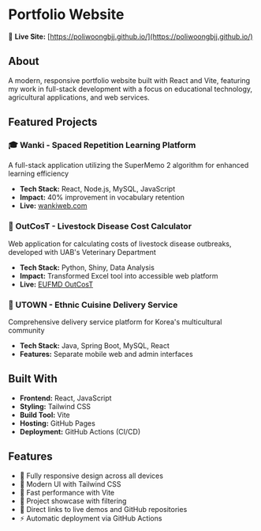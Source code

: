 # Portfolio Website

🔗 **Live Site:** [https://poliwoongbjj.github.io/](https://poliwoongbjj.github.io/)

## About

A modern, responsive portfolio website built with React and Vite, featuring my work in full-stack development with a focus on educational technology, agricultural applications, and web services.

## Featured Projects

### 🎓 Wanki - Spaced Repetition Learning Platform
A full-stack application utilizing the SuperMemo 2 algorithm for enhanced learning efficiency
- **Tech Stack:** React, Node.js, MySQL, JavaScript
- **Impact:** 40% improvement in vocabulary retention
- **Live:** [wankiweb.com](https://wankiweb.com)

### 🐄 OutCosT - Livestock Disease Cost Calculator
Web application for calculating costs of livestock disease outbreaks, developed with UAB's Veterinary Department
- **Tech Stack:** Python, Shiny, Data Analysis
- **Impact:** Transformed Excel tool into accessible web platform
- **Live:** [EUFMD OutCosT](https://eufmd.shinyapps.io/outcost/)

### 🍜 UTOWN - Ethnic Cuisine Delivery Service
Comprehensive delivery service platform for Korea's multicultural community
- **Tech Stack:** Java, Spring Boot, MySQL, React
- **Features:** Separate mobile web and admin interfaces

## Built With

- **Frontend:** React, JavaScript
- **Styling:** Tailwind CSS
- **Build Tool:** Vite
- **Hosting:** GitHub Pages
- **Deployment:** GitHub Actions (CI/CD)

## Features

- 📱 Fully responsive design across all devices
- 🎨 Modern UI with Tailwind CSS
- 🚀 Fast performance with Vite
- 📂 Project showcase with filtering
- 🔗 Direct links to live demos and GitHub repositories
- ⚡ Automatic deployment via GitHub Actions
